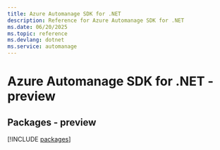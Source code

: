 ```yaml
---
title: Azure Automanage SDK for .NET
description: Reference for Azure Automanage SDK for .NET
ms.date: 06/20/2025
ms.topic: reference
ms.devlang: dotnet
ms.service: automanage
---
```

# Azure Automanage SDK for .NET - preview
## Packages - preview
[!INCLUDE [packages](automanage-index.md)]